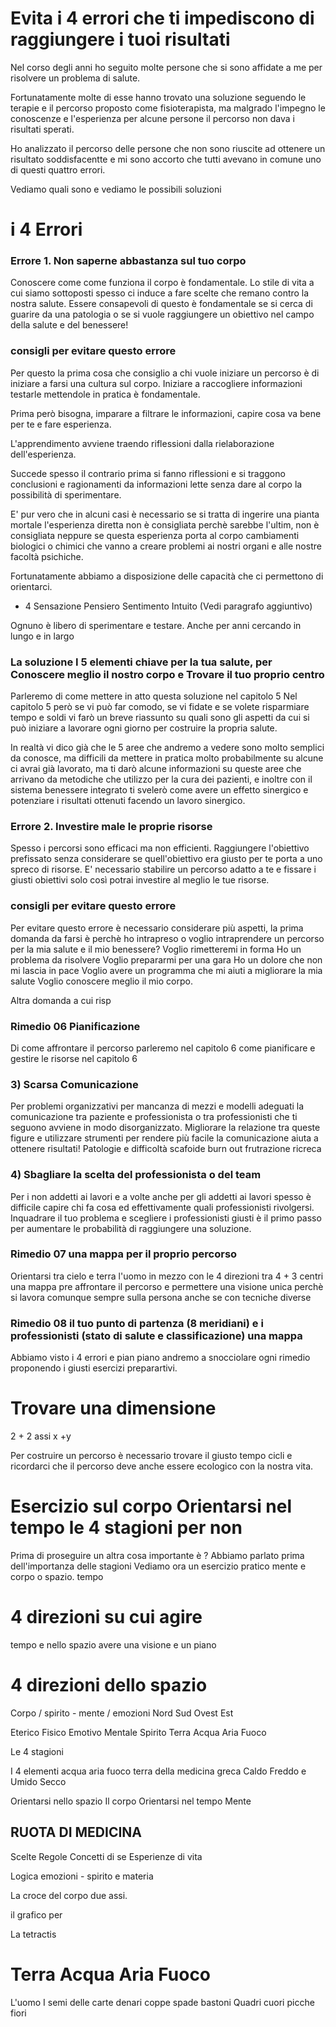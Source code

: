 # Evita i 4 errori che ti impediscono di raggiungere i tuoi risultati


Nel corso degli anni ho seguito molte persone che si sono affidate a me per risolvere un problema di salute.

Fortunatamente molte di esse hanno trovato una soluzione seguendo le terapie e il percorso proposto come fisioterapista, ma malgrado l'impegno le conoscenze e l'esperienza per alcune persone il percorso non dava i risultati sperati.

Ho analizzato il percorso delle persone che non sono riuscite ad ottenere un risultato soddisfacentte e mi sono accorto che tutti avevano in comune uno di questi quattro errori.

Vediamo quali sono e vediamo le possibili soluzioni

# i 4 Errori 

### Errore 1. Non saperne abbastanza sul tuo corpo
    
Conoscere come come funziona il corpo è fondamentale. Lo stile di vita a cui siamo sottoposti spesso ci induce a fare scelte che remano contro la nostra salute. Essere consapevoli di questo è fondamentale se si cerca di guarire da una patologia o se si vuole raggiungere un obiettivo nel campo della salute e del benessere!

### consigli per evitare questo errore

Per questo la prima cosa che consiglio a chi vuole iniziare un percorso è di iniziare a farsi una cultura sul corpo. 
Iniziare a raccogliere informazioni testarle mettendole in pratica è fondamentale. 

Prima però bisogna, imparare a filtrare le informazioni, capire cosa va bene per te e fare esperienza.


 

L'apprendimento avviene traendo riflessioni dalla rielaborazione dell'esperienza. 

Succede spesso il contrario prima si fanno riflessioni e si traggono conclusioni e ragionamenti da informazioni lette senza dare al corpo la possibilità di sperimentare.

E' pur vero che in alcuni casi è necessario se si tratta di ingerire una pianta mortale l'esperienza diretta non è consigliata perchè sarebbe l'ultim, non è consigliata neppure se questa esperienza porta al corpo cambiamenti biologici o chimici che vanno a creare problemi ai nostri organi e alle nostre facoltà psichiche.

Fortunatamente abbiamo a disposizione delle capacità che ci permettono di orientarci.
 
- 4 Sensazione Pensiero Sentimento Intuito (Vedi paragrafo aggiuntivo)

Ognuno è libero di sperimentare e testare. Anche per anni cercando in lungo e in largo

### La soluzione I 5 elementi chiave per la tua salute, per Conoscere meglio il nostro corpo e Trovare il tuo proprio centro
 
Parleremo di come mettere in atto questa soluzione nel capitolo 5
Nel capitolo 5 però se vi può  far comodo, se vi fidate e se volete risparmiare tempo e soldi vi farò un breve riassunto su quali sono gli aspetti da cui si può iniziare a lavorare ogni giorno per costruire la propria salute.

In realtà vi dico già che le 5 aree che andremo a vedere sono molto semplici da conosce, ma difficili da mettere in pratica molto probabilmente su alcune ci avrai già lavorato,  ma ti darò alcune informazioni su queste aree che arrivano da metodiche che utilizzo per la cura dei pazienti, e inoltre con il sistema benessere integrato ti svelerò come avere un effetto sinergico e potenziare i risultati ottenuti facendo un lavoro sinergico.

### Errore 2. Investire male le proprie risorse
    
Spesso i percorsi sono efficaci ma non efficienti. Raggiungere l'obiettivo prefissato senza considerare se quell'obiettivo era giusto per te porta a uno spreco di risorse. E' necessario stabilire un percorso adatto a te e fissare i giusti obiettivi solo così potrai investire al meglio le tue risorse.

### consigli per evitare questo errore

Per evitare questo errore è necessario considerare più aspetti, la prima domanda da farsi è perchè ho intrapreso o voglio intraprendere un percorso per la mia salute e il mio benessere?
Voglio rimetteremi in forma 
Ho un problema da risolvere
Voglio prepararmi per una gara
Ho un dolore che non mi lascia in pace
Voglio avere un programma che mi aiuti a migliorare la mia salute
Voglio conoscere meglio il mio corpo.

Altra domanda a cui risp



### Rimedio 06 Pianificazione

Di come affrontare il percorso parleremo nel capitolo 6 come pianificare e gestire le risorse  nel capitolo 6 


### 3) Scarsa Comunicazione
    
Per problemi organizzativi per mancanza di mezzi e modelli adeguati la comunicazione tra paziente e professionista o tra professionisti che ti seguono avviene in modo disorganizzato. Migliorare la relazione tra queste figure e utilizzare strumenti per rendere più facile la comunicazione aiuta a ottenere risultati! Patologie e difficoltà scafoide burn out frutrazione ricreca 






### 4) Sbagliare la scelta del professionista o del team
    
Per i non addetti ai lavori e a volte anche per gli addetti ai lavori spesso è difficile capire chi fa cosa ed effettivamente quali professionisti rivolgersi. Inquadrare il tuo problema e scegliere i professionisti giusti è il primo passo per aumentare le probabilità di raggiungere una soluzione.







    
 
### Rimedio 07 una mappa per il proprio percorso 

Orientarsi tra cielo e terra l'uomo in mezzo con le 4 direzioni tra 4 + 3 centri 
una mappa pre affrontare il percorso e permettere una visione unica perchè si lavora comunque sempre sulla persona anche se con tecniche diverse


### Rimedio 08  il tuo punto di partenza (8 meridiani) e i professionisti (stato di salute e classificazione) una mappa






Abbiamo visto i 4 errori e pian piano andremo a snocciolare ogni rimedio proponendo i giusti esercizi preparartivi.



# Trovare una dimensione 

2 + 2 assi x +y

Per costruire un percorso è necessario trovare il giusto tempo cicli e ricordarci che il percorso deve anche essere ecologico con la nostra vita.


# Esercizio sul corpo Orientarsi nel tempo le 4 stagioni per non 

Prima di proseguire un altra cosa importante è ? 
Abbiamo parlato prima dell'importanza delle stagioni 
Vediamo ora un esercizio pratico mente e corpo o spazio. tempo 

# 4 direzioni su cui agire 

 tempo e nello spazio avere una visione e un piano

#  4 direzioni dello spazio



Corpo / spirito - mente / emozioni 
Nord Sud Ovest Est

Eterico Fisico Emotivo Mentale Spirito
Terra Acqua Aria Fuoco

Le 4 stagioni

I 4 elementi acqua aria fuoco terra della medicina greca
Caldo Freddo e Umido Secco



Orientarsi nello spazio Il corpo
Orientarsi nel tempo Mente

## RUOTA DI MEDICINA 

Scelte 
Regole
Concetti di se
Esperienze di vita

Logica emozioni - spirito e materia

La croce del corpo due assi.

il grafico per 

La tetractis 

# Terra Acqua Aria Fuoco 

L'uomo I semi delle carte 
denari coppe spade bastoni 
Quadri cuori picche fiori
<!--stackedit_data:
eyJoaXN0b3J5IjpbLTExODgzNzcwNjgsMjAzODY3NDA3Myw1MD
k2NTYzOTksLTQzMDk0NzAyMywxMDIyMzExNjY1LDcyNDU3MTc3
OSwxNzg4NzQ2MTE3LDM5OTIxNjAyMywyMTQwOTIyNzczLDEzOD
k4NTExMTUsLTE3MDk4NDAzNDAsMTEyODU3MDgyMSwtMTA5MDcy
MTE3Nyw3Njk3NzE0ODAsNTU3NTA3NTkxLDExMDAyMDI1MzcsMz
YyMjI1Njg1LC0xMDk3NzE2MDEzLC05NzQ0MzAyNDksLTE5Nzky
ODA2OTJdfQ==
-->